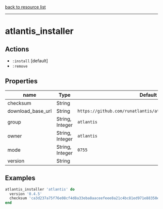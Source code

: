 [back to resource list](https://github.com/sous-chefs/atlantis#resources)

---

# atlantis_installer

## Actions

- `:install` [default]
- `:remove`

## Properties

| name                        | Type            | Default                                                     | Description   |
| --------------------------- | --------------- | ----------------------------------------------------------- | ------------- |
| checksum                    | String          |                                                             | Required      |
| download_base_url           | String          | `https://github.com/runatlantis/atlantis/releases/download` |               |
| group                       | String, Integer | `atlantis`                                                  |               |
| owner                       | String, Integer | `atlantis`                                                  |               |
| mode                        | String, Integer | `0755`                                                      |               |
| version                     | String          |                                                             | Required      |

## Examples

```ruby
atlantis_installer 'atlantis' do
  version '0.4.5'
  checksum 'ca3d237a75f76e08cf4d8a33eba8aaceefeee8a21c4bc81ed971e88350e372b5'
end
```
